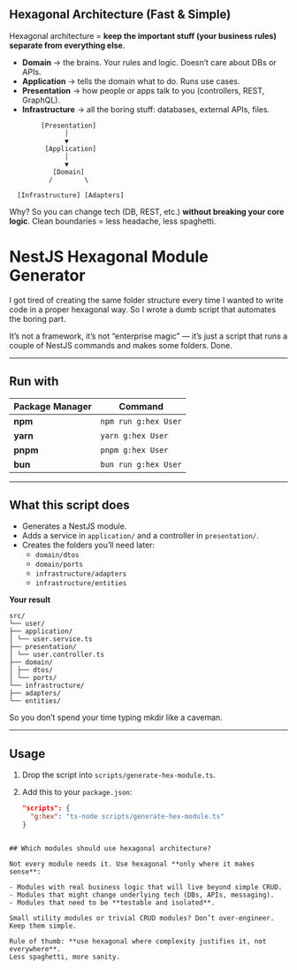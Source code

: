 ## Hexagonal Architecture (Fast & Simple)

Hexagonal architecture = **keep the important stuff (your business rules) separate from everything else**.

- **Domain** → the brains. Your rules and logic. Doesn’t care about DBs or APIs.
- **Application** → tells the domain what to do. Runs use cases.
- **Presentation** → how people or apps talk to you (controllers, REST, GraphQL).
- **Infrastructure** → all the boring stuff: databases, external APIs, files.

```
        [Presentation]
              │
              ▼
         [Application]
              │
              ▼
           [Domain]
          /        \

  [Infrastructure] [Adapters]
```

Why? So you can change tech (DB, REST, etc.) **without breaking your core logic**.
Clean boundaries = less headache, less spaghetti.

# NestJS Hexagonal Module Generator

I got tired of creating the same folder structure every time I wanted to write code in a proper hexagonal way.
So I wrote a dumb script that automates the boring part.

It’s not a framework, it’s not “enterprise magic” — it’s just a script that runs a couple of NestJS commands and makes some folders. Done.

---

## Run with

| Package Manager | Command              |
| --------------- | -------------------- |
| **npm**         | `npm run g:hex User` |
| **yarn**        | `yarn g:hex User`    |
| **pnpm**        | `pnpm g:hex User`    |
| **bun**         | `bun run g:hex User` |

---

## What this script does

- Generates a NestJS module.
- Adds a service in `application/` and a controller in `presentation/`.
- Creates the folders you’ll need later:
  - `domain/dtos`
  - `domain/ports`
  - `infrastructure/adapters`
  - `infrastructure/entities`

**Your result**

```
src/
└── user/
├── application/
│ └── user.service.ts
├── presentation/
│ └── user.controller.ts
├── domain/
│ ├── dtos/
│ └── ports/
└── infrastructure/
├── adapters/
└── entities/
```

So you don’t spend your time typing mkdir like a caveman.

---

## Usage

1. Drop the script into `scripts/generate-hex-module.ts`.

2. Add this to your `package.json`:
   ```json
   "scripts": {
     "g:hex": "ts-node scripts/generate-hex-module.ts"
   }
   ```

```

## Which modules should use hexagonal architecture?

Not every module needs it. Use hexagonal **only where it makes sense**:

- Modules with real business logic that will live beyond simple CRUD.
- Modules that might change underlying tech (DBs, APIs, messaging).
- Modules that need to be **testable and isolated**.

Small utility modules or trivial CRUD modules? Don’t over-engineer. Keep them simple.

Rule of thumb: **use hexagonal where complexity justifies it, not everywhere**.
Less spaghetti, more sanity.
```
